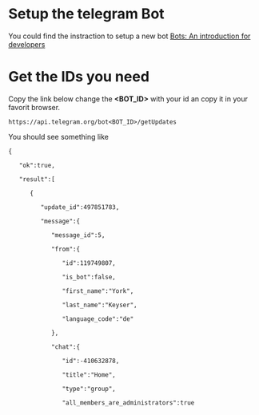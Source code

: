 # Setup the telegram Bot
You could find the instraction to setup a new bot [Bots: An introduction for developers](https://core.telegram.org/bots)
# Get the IDs you need
Copy the link below change the **<BOT_ID>** with your id an copy it in your favorit browser.
```
https://api.telegram.org/bot<BOT_ID>/getUpdates
```
You should see something like 
```
{

   "ok":true,

   "result":[

      {

         "update_id":497851783,

         "message":{

            "message_id":5,

            "from":{

               "id":119749807,

               "is_bot":false,

               "first_name":"York",

               "last_name":"Keyser",

               "language_code":"de"

            },

            "chat":{

               "id":-410632878,

               "title":"Home",

               "type":"group",

               "all_members_are_administrators":true
```
     
